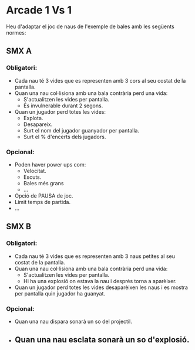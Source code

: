 # Arcade 1 Vs 1

Heu d'adaptar el joc de naus de l'exemple de bales amb les següents normes:

## SMX A

### Obligatori:

- Cada nau té 3 vides que es representen amb 3 cors al seu costat de la pantalla.
- Quan una nau col·lisiona amb una bala contrària perd una vida:
  - S'actualitzen les vides per pantalla.
  - És invulnerable durant 2 segons.
- Quan un jugador perd totes les vides:
  - Explota.
  - Desapareix.
  - Surt el nom del jugador guanyador per pantalla.
  - Surt el % d'encerts dels jugadors.

### Opcional:

- Poden haver power ups com:
  - Velocitat.
  - Escuts.
  - Bales més grans
  - ...
- Opció de PAUSA de joc.
- Límit temps de partida.
- ...

## SMX B

### Obligatori:

- Cada nau té 3 vides que es representen amb 3 naus petites al seu costat de la pantalla.
- Quan una nau col·lisiona amb una bala contrària perd una vida:
  - S'actualitzen les vides per pantalla.
  - Hi ha una explosió on estava la nau i després torna a aparèixer. 
- Quan un jugador perd totes les vides desaparèixen les naus i es mostra per pantalla quin jugador ha guanyat.

### Opcional:

- Quan una nau dispara sonarà un so del projectil.
- Quan una nau esclata sonarà un so d'explosió.
  -
